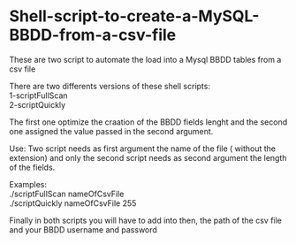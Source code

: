 # Shell-script-to-create-a-MySQL-BBDD-from-a-csv-file
These are two script to automate the load into a Mysql BBDD tables from a csv file

There are two differents versions of these shell scripts:</br>
1-scriptFullScan </br>
2-scriptQuickly

The first one optimize the craation of the BBDD fields lenght and the second one assigned the value passed in the second argument.

Use:
Two script needs as first argument the name of the file ( without the extension) and only the second script needs as second 
argument the length of the fields.

Examples:</br>
./scriptFullScan nameOfCsvFile
</br>
./scriptQuickly nameOfCsvFile 255

Finally in both scripts you will have to add into then, the path of the csv file and your BBDD username and password 
